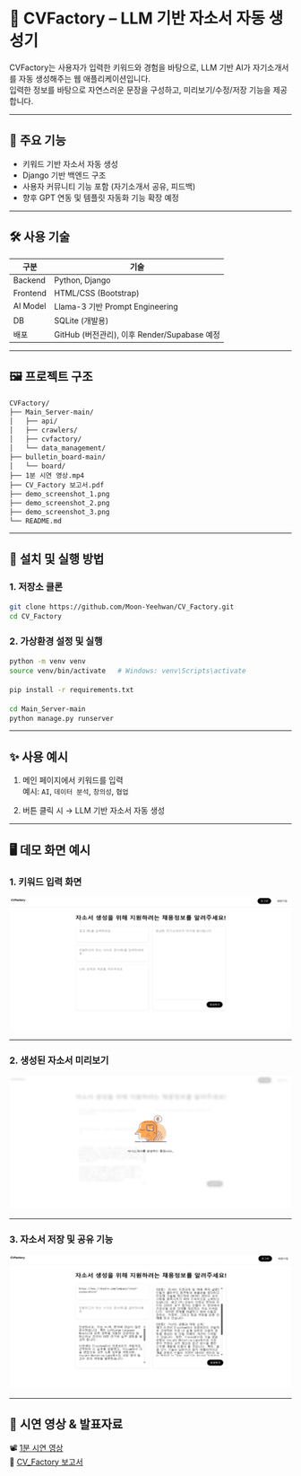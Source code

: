 # 🧠 CVFactory – LLM 기반 자소서 자동 생성기

CVFactory는 사용자가 입력한 키워드와 경험을 바탕으로, LLM 기반 AI가 자기소개서를 자동 생성해주는 웹 애플리케이션입니다.  
입력한 정보를 바탕으로 자연스러운 문장을 구성하고, 미리보기/수정/저장 기능을 제공합니다.

---

## 📌 주요 기능
- 키워드 기반 자소서 자동 생성
- Django 기반 백엔드 구조
- 사용자 커뮤니티 기능 포함 (자기소개서 공유, 피드백)
- 향후 GPT 연동 및 템플릿 자동화 기능 확장 예정

---

## 🛠 사용 기술

| 구분 | 기술 |
|------|------|
| Backend | Python, Django |
| Frontend | HTML/CSS (Bootstrap) |
| AI Model | Llama-3 기반 Prompt Engineering |
| DB | SQLite (개발용) |
| 배포 | GitHub (버전관리), 이후 Render/Supabase 예정 |

---

## 🖼 프로젝트 구조

```
CVFactory/
├── Main_Server-main/
│   ├── api/
│   ├── crawlers/
│   ├── cvfactory/
│   └── data_management/
├── bulletin_board-main/
│   └── board/
├── 1분 시연 영상.mp4
├── CV_Factory 보고서.pdf
├── demo_screenshot_1.png
├── demo_screenshot_2.png
├── demo_screenshot_3.png
└── README.md
```

---

## 🚀 설치 및 실행 방법

### 1. 저장소 클론
```bash
git clone https://github.com/Moon-Yeehwan/CV_Factory.git
cd CV_Factory
```

### 2. 가상환경 설정 및 실행
```bash
python -m venv venv
source venv/bin/activate   # Windows: venv\Scripts\activate

pip install -r requirements.txt

cd Main_Server-main
python manage.py runserver
```

---

## ✨ 사용 예시

1. 메인 페이지에서 키워드를 입력  
   예시: `AI`, `데이터 분석`, `창의성`, `협업`

2. 버튼 클릭 시 → LLM 기반 자소서 자동 생성

---

## 🖥️ 데모 화면 예시

### 1. 키워드 입력 화면
![demo1](./demo_screenshot_1.png)

---

### 2. 생성된 자소서 미리보기
![demo2](./demo_screenshot_2.png)

---

### 3. 자소서 저장 및 공유 기능
![demo3](./demo_screenshot_3.png)

---

## 🎥 시연 영상 & 발표자료

📽 [1분 시연 영상](./1분%20시연%20영상.mp4)  
📄 [CV_Factory 보고서](./CV_Factory%20보고서.pdf)
